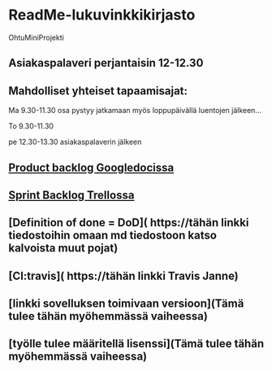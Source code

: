 # ReadMe-lukuvinkkikirjasto
OhtuMiniProjekti

## Asiakaspalaveri perjantaisin 12-12.30

## Mahdolliset yhteiset tapaamisajat:

Ma 9.30-11.30   osa pystyy jatkamaan myös loppupäivällä luentojen jälkeen…

To  9.30-11.30

pe 12.30-13.30 asiakaspalaverin jälkeen


## [Product backlog Googledocissa](https://docs.google.com/spreadsheets/d/1O1Wx9K8pMFfu_qx0O7vAwgkPlIZMfkedQ_htNHWB_vM/edit#gid=1)


## [Sprint Backlog Trellossa]( https://trello.com/b/JrkKyBqV/sprint-1-backlog)

## [Definition of done = DoD]( https://tähän linkki tiedostoihin omaan md tiedostoon katso kalvoista muut pojat)

## [CI:travis]( https://tähän linkki Travis Janne)

## [linkki sovelluksen toimivaan versioon](Tämä tulee tähän myöhemmässä vaiheessa)

## [työlle tulee määritellä lisenssi](Tämä tulee tähän myöhemmässä vaiheessa)
